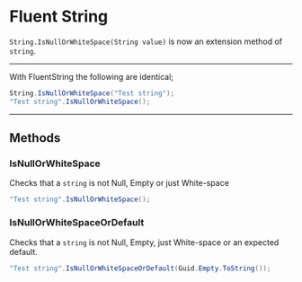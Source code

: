 # Fluent String

`String.IsNullOrWhiteSpace(String value)` is now an extension method of `string`.

-------------------------------------------------------------------------------

With FluentString the following are identical;

```c#
String.IsNullOrWhiteSpace("Test string");
"Test string".IsNullOrWhiteSpace();
```

-------------------------------------------------------------------------------

## Methods

### IsNullOrWhiteSpace

Checks that a `string` is not Null, Empty or just White-space

```c#
"Test string".IsNullOrWhiteSpace();
```

### IsNullOrWhiteSpaceOrDefault

Checks that a `string` is not Null, Empty, just White-space or an expected default.

```c#
"Test string".IsNullOrWhiteSpaceOrDefault(Guid.Empty.ToString());
```